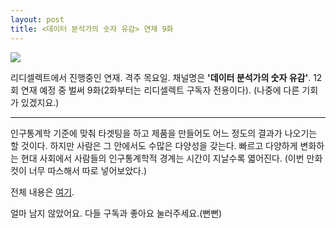 ```yaml
---
layout: post
title: <데이터 분석가의 숫자 유감> 연재 9화
---
```


![](https://pbs.twimg.com/media/Ew7cVoVUUAEFmoP?format=jpg&name=small)


리디셀렉트에서 진행중인 연재. 격주 목요일. 
채널명은 **'데이터 분석가의 숫자 유감'**. 12회 연재 예정 중 벌써 9화(2화부터는 리디셀렉트 구독자 전용이다). 
(나중에 다른 기회가 있겠지요.)

---

인구통계학 기준에 맞춰 타겟팅을 하고 제품을 만들어도 어느 정도의 결과가 나오기는 할 것이다. 하지만 사람은 그 안에서도 수많은 다양성을 갖는다. 빠르고 다양하게 변화하는 현대 사회에서 사람들의 인구통계학적 경계는 시간이 지날수록 엷어진다.
(이번 만화컷이 너무 따스해서 따로 넣어보았다.)

전체 내용은 [여기](https://select.ridibooks.com/article/@data/9). 

얼마 남지 않았어요. 다들 구독과 좋아요 눌러주세요.(뻔뻔)

